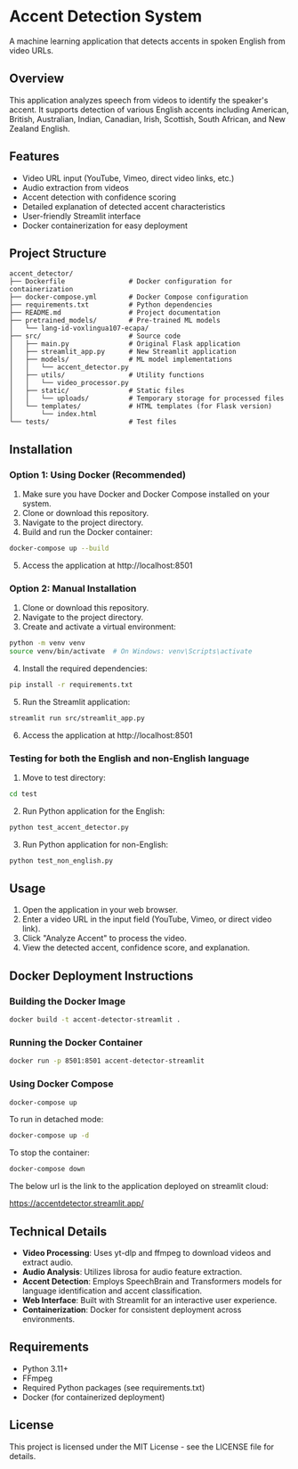 # Accent Detection System

A machine learning application that detects accents in spoken English from video URLs.

## Overview

This application analyzes speech from videos to identify the speaker's accent. It supports detection of various English accents including American, British, Australian, Indian, Canadian, Irish, Scottish, South African, and New Zealand English.

## Features

- Video URL input (YouTube, Vimeo, direct video links, etc.)
- Audio extraction from videos
- Accent detection with confidence scoring
- Detailed explanation of detected accent characteristics
- User-friendly Streamlit interface
- Docker containerization for easy deployment

## Project Structure

```
accent_detector/
├── Dockerfile                # Docker configuration for containerization
├── docker-compose.yml        # Docker Compose configuration
├── requirements.txt          # Python dependencies
├── README.md                 # Project documentation
├── pretrained_models/        # Pre-trained ML models
│   └── lang-id-voxlingua107-ecapa/
├── src/                      # Source code
│   ├── main.py               # Original Flask application
│   ├── streamlit_app.py      # New Streamlit application
│   ├── models/               # ML model implementations
│   │   └── accent_detector.py
│   ├── utils/                # Utility functions
│   │   └── video_processor.py
│   ├── static/               # Static files
│   │   └── uploads/          # Temporary storage for processed files
│   └── templates/            # HTML templates (for Flask version)
│       └── index.html
└── tests/                    # Test files
```

## Installation

### Option 1: Using Docker (Recommended)

1. Make sure you have Docker and Docker Compose installed on your system.
2. Clone or download this repository.
3. Navigate to the project directory.
4. Build and run the Docker container:

```bash
docker-compose up --build
```

5. Access the application at http://localhost:8501

### Option 2: Manual Installation

1. Clone or download this repository.
2. Navigate to the project directory.
3. Create and activate a virtual environment:

```bash
python -m venv venv
source venv/bin/activate  # On Windows: venv\Scripts\activate
```

4. Install the required dependencies:

```bash
pip install -r requirements.txt
```

5. Run the Streamlit application:

```bash
streamlit run src/streamlit_app.py
```

6. Access the application at http://localhost:8501

### Testing for both the English and non-English language

1. Move to test directory:

```bash
cd test
```

2. Run Python application for the English:

```bash
python test_accent_detector.py
```

3. Run Python application for non-English:

```bash
python test_non_english.py
```

## Usage

1. Open the application in your web browser.
2. Enter a video URL in the input field (YouTube, Vimeo, or direct video link).
3. Click "Analyze Accent" to process the video.
4. View the detected accent, confidence score, and explanation.

## Docker Deployment Instructions

### Building the Docker Image

```bash
docker build -t accent-detector-streamlit .
```

### Running the Docker Container

```bash
docker run -p 8501:8501 accent-detector-streamlit
```

### Using Docker Compose

```bash
docker-compose up
```

To run in detached mode:

```bash
docker-compose up -d
```

To stop the container:

```bash
docker-compose down
```

The below url is the link to the application deployed on streamlit cloud:

https://accentdetector.streamlit.app/

## Technical Details

- **Video Processing**: Uses yt-dlp and ffmpeg to download videos and extract audio.
- **Audio Analysis**: Utilizes librosa for audio feature extraction.
- **Accent Detection**: Employs SpeechBrain and Transformers models for language identification and accent classification.
- **Web Interface**: Built with Streamlit for an interactive user experience.
- **Containerization**: Docker for consistent deployment across environments.

## Requirements

- Python 3.11+
- FFmpeg
- Required Python packages (see requirements.txt)
- Docker (for containerized deployment)

## License

This project is licensed under the MIT License - see the LICENSE file for details.

